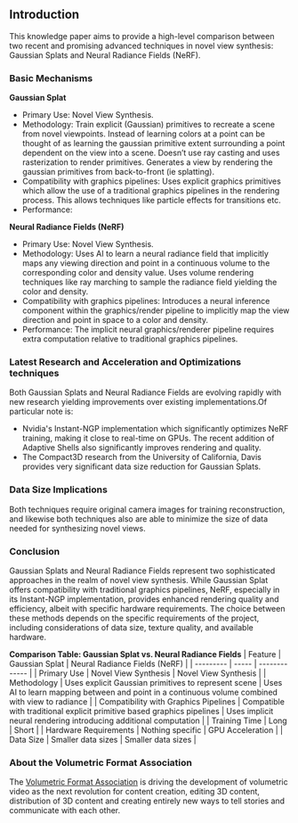 ## Introduction
This knowledge paper aims to provide a high-level comparison between two recent and promising advanced techniques in novel view synthesis: Gaussian Splats and Neural Radiance Fields (NeRF).

### Basic Mechanisms

**Gaussian Splat**
- Primary Use: Novel View Synthesis. 
- Methodology: Train explicit (Gaussian) primitives to recreate a scene from novel viewpoints. Instead of learning colors at a point can be thought of as learning the gaussian primitive extent surrounding a point dependent on the view into a scene. Doesn’t use ray casting and uses rasterization to render primitives. Generates a view by rendering the gaussian primitives from back-to-front (ie splatting).
- Compatibility with graphics pipelines: Uses explicit graphics primitives which allow the use of a traditional graphics pipelines in the rendering process. This allows techniques like particle effects for transitions etc. 
- Performance: 

**Neural Radiance Fields (NeRF)**
- Primary Use: Novel View Synthesis. 
- Methodology: Uses AI to learn a neural radiance field that implicitly maps any viewing direction and point in a continuous volume to the corresponding color and density value. Uses volume rendering techniques like ray marching to sample the radiance field yielding the color and density.
- Compatibility with graphics pipelines: Introduces a neural inference component within the graphics/render pipeline to implicitly map the view direction and point in space to a color and density. 
- Performance: The implicit neural graphics/renderer pipeline requires extra computation relative to traditional graphics pipelines.

### Latest Research and Acceleration and Optimizations techniques
Both Gaussian Splats and Neural Radiance Fields are evolving rapidly with new research yielding improvements over existing implementations.Of particular note is: 
- Nvidia's Instant-NGP implementation which significantly optimizes NeRF training, making it close to real-time on GPUs. The recent addition of Adaptive Shells also significantly improves rendering and quality. 
- The Compact3D research from the University of California, Davis provides very significant data size reduction for Gaussian Splats.

### Data Size Implications
Both techniques require original camera images for training reconstruction, and likewise both techniques also are able to minimize the size of  data needed for synthesizing novel views.

### Conclusion
Gaussian Splats and Neural Radiance Fields represent two sophisticated approaches in the realm of novel view synthesis. While Gaussian Splat offers compatibility with traditional graphics pipelines, NeRF, especially in its Instant-NGP implementation, provides enhanced rendering quality and efficiency, albeit with specific hardware requirements. The choice between these methods depends on the specific requirements of the project, including considerations of data size, texture quality, and available hardware.

**Comparison Table: Gaussian Splat vs. Neural Radiance Fields**
| Feature   | Gaussian Splat | Neural Radiance Fields (NeRF) |
| --------- | ----- | ------------- | 
| Primary Use | Novel View Synthesis | Novel View Synthesis | 
| Methodology | Uses explicit Gaussian primitives to represent scene | Uses AI to learn mapping between and point in a continuous volume combined with view to radiance | 
| Compatibility with Graphics Pipelines | Compatible with traditional explicit primitive based graphics pipelines | Uses implicit neural rendering introducing additional computation | 
| Training Time | Long | Short | 
| Hardware Requirements | Nothing specific | GPU Acceleration | 
| Data Size | Smaller data sizes | Smaller data sizes | 

### About the Volumetric Format Association
The [Volumetric Format Association](https://www.volumetricformat.org/) is driving the development of volumetric video as the next revolution for content creation, editing 3D content, distribution of 3D content and creating entirely new ways to tell stories and communicate with each other.
